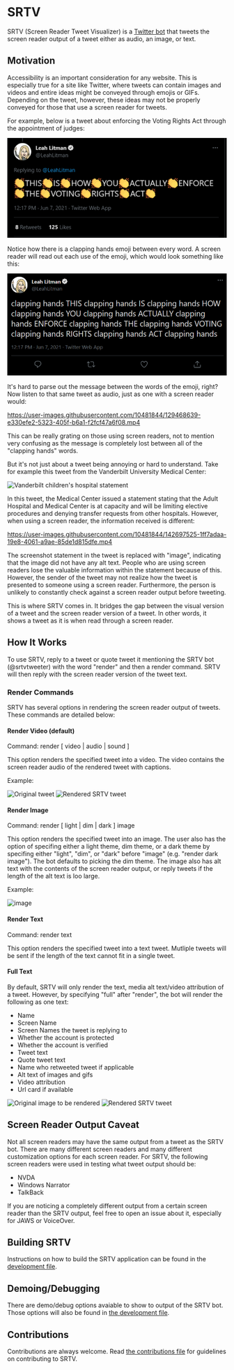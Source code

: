 

# SRTV

SRTV (Screen Reader Tweet Visualizer) is a [Twitter bot](https://twitter.com/srtvtweeter) that tweets the screen reader output of a tweet either as audio, an image, or text.


## Motivation

Accessibility is an important consideration for any website. This is especially true for a site like Twitter, where tweets can contain images and videos and entire ideas might be conveyed through emojis or GIFs.
Depending on the tweet, however, these ideas may not be properly conveyed for those that use a screen reader for tweets. 

For example, below is a tweet about enforcing the Voting Rights Act through the appointment of judges:

![tweet about the Voting Rights Act](assets/clapping_hands.png)

Notice how there is a clapping hands emoji between every word. A screen reader will read out each use of the emoji, which would look something like this:

![Tweet about Voting Rights Act with screen reader text](assets/clapping_hands_screen_reader.png)

It's hard to parse out the message between the words of the emoji, right? Now listen to that same tweet as audio, just as one with a screen reader would:

https://user-images.githubusercontent.com/10481844/129468639-e330efe2-5323-405f-b6a1-f2fcf47a6f08.mp4

This can be really grating on those using screen readers, not to mention very confusing as the message is completely lost between all of the "clapping hands" words.

But it's not just about a tweet being annoying or hard to understand. Take for example this tweet from the Vanderbilt University Medical Center:

![Vanderbilt children's hospital statement](https://user-images.githubusercontent.com/10481844/142674942-08ec2364-a737-4b3c-af49-47d473906580.png)

In this tweet, the Medical Center issued a statement stating that the Adult Hospital and Medical Center is at capacity and will be limiting elective procedures and denying transfer requests from other hospitals.
However, when using a screen reader, the information received is different:

https://user-images.githubusercontent.com/10481844/142697525-1ff7adaa-19e8-4061-a9ae-85de1d815dfe.mp4

The screenshot statement in the tweet is replaced with "image", indicating that the image did not have any alt text. People who are using screen readers lose the valuable information within the statement because of this. However, the sender of the tweet may not realize how the tweet is presented to someone using a screen reader. Furthermore, the person is unlikely to constantly check against a screen reader output before tweeting.

This is where SRTV comes in. It bridges the gap between the visual version of a tweet and the screen reader version of a tweet. In other words, it shows a tweet as it is when read through a screen reader.

## How It Works

To use SRTV, reply to a tweet or quote tweet it mentioning the SRTV bot (@srtvtweeter) with the word "render" and then a render command. SRTV will then reply with the screen reader version of the tweet text.

### Render Commands

SRTV has several options in rendering the screen reader output of tweets. These commands are detailed below:

#### Render Video (default)

Command: render [ video | audio | sound ]

This option renders the specified tweet into a video. The video contains the screen reader audio of the rendered tweet with captions. 

Example:

![Original tweet](https://user-images.githubusercontent.com/10481844/142715868-ff333e38-6638-4074-b9d9-7ec47fee3cf3.png) ![Rendered SRTV tweet](https://user-images.githubusercontent.com/10481844/142715928-2b06adc2-4bd1-4327-8788-43a9512ec7cb.png)



#### Render Image

Command: render [ light | dim | dark ] image

This option renders the specified tweet into an image. The user also has the option of specifing either a light theme, dim theme, or a dark theme by specifing either "light", "dim", or "dark" before "image" (e.g. "render dark image"). The bot defaults to picking the dim theme.
The image also has alt text with the contents of the screen reader output, or reply tweets if the length of the alt text is loo large.

Example: 

![image](https://user-images.githubusercontent.com/10481844/142714795-bd90e12a-0705-402b-94b0-d0ffcfdbe8fb.png)



#### Render Text

Command: render text

This option renders the specified tweet into a text tweet. Mutliple tweets will be sent if the length of the text cannot fit in a single tweet.

#### Full Text

By default, SRTV will only render the text, media alt text/video attribution of a tweet. However, by specifying "full" after "render", the bot will render the following as one text:

- Name
- Screen Name
- Screen Names the tweet is replying to
- Whether the account is protected
- Whether the account is verified
- Tweet text
- Quote tweet text
- Name who retweeted tweet if applicable
- Alt text of images and gifs
- Video attribution
- Url card if available

![Original image to be rendered](https://user-images.githubusercontent.com/10481844/142716448-467c1ea9-5cd3-48f3-a0c5-7fe5ec9731a3.png)
![Rendered SRTV tweet](https://user-images.githubusercontent.com/10481844/142716420-53d4a65e-b4c4-4dd7-a507-9eb41d1ca65f.png)


## Screen Reader Output Caveat

Not all screen readers may have the same output from a tweet as the SRTV bot. There are many different screen readers and many different customization options for each screen reader. 
For SRTV, the following screen readers were used in testing what tweet output should be:

- NVDA
- Windows Narrator
- TalkBack

If you are noticing a completely different output from a certain screen reader than the SRTV output, feel free to open an issue about it, especially for JAWS or VoiceOver.

## Building SRTV

Instructions on how to build the SRTV application can be found in the [development file](DEVELOPMENT.md).

## Demoing/Debugging

There are demo/debug options avaiable to show to output of the SRTV bot. Those options will also be found in [the development file](DEVELOPMENT.md).

## Contributions

Contributions are always welcome. Read [the contributions file](CONTRIBUTING.md) for guidelines on contributing to SRTV.

